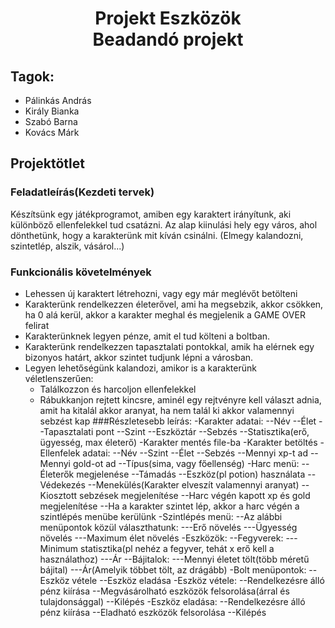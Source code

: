 <h1 align="center">Projekt Eszközök<br>Beadandó projekt</h1>

## Tagok:
- Pálinkás András
- Király Bianka
- Szabó Barna
- Kovács Márk

## Projektötlet
### Feladatleírás(Kezdeti tervek)
Készítsünk egy játékprogramot, amiben egy karaktert irányítunk, aki különböző ellenfelekkel tud csatázni. Az alap kiinulási hely egy város, ahol dönthetünk, hogy a karakterünk mit kíván csinálni. (Elmegy kalandozni, szintetlép, alszik, vásárol...)
### Funkcionális követelmények
- Lehessen új karaktert létrehozni, vagy egy már meglévőt betölteni
- Karakterünk rendelkezzen életerővel, ami ha megsebzik, akkor csökken, ha 0 alá kerül, akkor a karakter meghal és megjelenik a GAME OVER felirat
- Karakterünknek legyen pénze, amit el tud költeni a boltban. 
- Karakterünk rendelkezzen tapasztalati pontokkal, amik ha elérnek egy bizonyos határt, akkor szintet tudjunk lépni a városban.
- Legyen lehetőségünk kalandozi, amikor is a karakterünk véletlenszerűen:
  - Találkozzon és harcoljon ellenfelekkel
  - Rábukkanjon rejtett kincsre, aminél egy rejtvényre kell választ adnia, amit ha kitalál akkor aranyat, ha nem talál ki akkor valamennyi sebzést kap
###Részletesebb leírás:
-Karakter adatai:
--Név
--Élet
--Tapasztalati pont
--Szint
--Eszköztár
--Sebzés
--Statisztika(erő, ügyesség, max életerő)
-Karakter mentés file-ba
-Karakter betöltés
-Ellenfelek adatai:
--Név
--Szint
--Élet
--Sebzés
--Mennyi xp-t ad
--Mennyi gold-ot ad
--Típus(sima, vagy főellenség)
-Harc menü:
--Életerők megjelenése
--Támadás
--Eszköz(pl potion) használata
--Védekezés
--Menekülés(Karakter elveszít valamennyi aranyat)
--Kiosztott sebzések megjelenítése
--Harc végén kapott xp és gold megjelenítése
--Ha a karakter szintet lép, akkor a harc végén a szintlépés menübe kerülünk
-Szintlépés menü:
--Az alábbi menüpontok közül választhatunk:
---Erő növelés
---Ügyesség növelés
---Maximum élet növelés
-Eszközök:
--Fegyverek:
---Minimum statisztika(pl nehéz a fegyver, tehát x erő kell a használathoz)
---Ár
--Bájitalok:
---Mennyi életet tölt(több méretű bájital)
---Ár(Amelyik többet tölt, az drágább)
-Bolt menüpontok:
--Eszköz vétele
--Eszköz eladása
-Eszköz vétele:
--Rendelkezésre álló pénz kiírása
--Megvásárolható eszközök felsorolása(árral és tulajdonsággal)
--Kilépés
-Eszköz eladása:
--Rendelkezésre álló pénz kiírása
--Eladható eszközök felsorolása
--Kilépés
